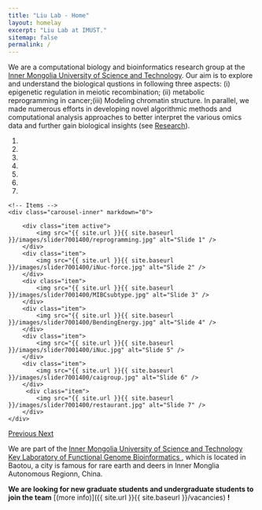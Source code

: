 ```yaml
---
title: "Liu Lab - Home"
layout: homelay
excerpt: "Liu Lab at IMUST."
sitemap: false
permalink: /
---
```


We are a computational biology and bioinformatics research group at the [Inner Mongolia University of Science and Technology](http://www.imust.cn). Our aim is to explore and understand the biological qustions in following three aspects: (i) epigenetic regulation in meiotic recombination; (ii) metabolic reprogramming in cancer;(iii) Modeling chromatin structure. In parallel, we made numerous efforts in developing novel algorithmic methods and computational analysis approaches to better interpret the various omics data and further gain biological insights (see [Research](research)). 


<div markdown="0" id="carousel" class="carousel slide" data-ride="carousel" data-interval="5000" data-pause="hover" >
    <!-- Menu -->
    <ol class="carousel-indicators">
        <li data-target="#carousel" data-slide-to="0" class="active"></li>
        <li data-target="#carousel" data-slide-to="1"></li>
        <li data-target="#carousel" data-slide-to="2"></li>
        <li data-target="#carousel" data-slide-to="3"></li>
        <li data-target="#carousel" data-slide-to="4"></li>
        <li data-target="#carousel" data-slide-to="5"></li>
        <li data-target="#carousel" data-slide-to="6"></li>
    </ol>

    <!-- Items -->
    <div class="carousel-inner" markdown="0">
    
        <div class="item active">
            <img src="{{ site.url }}{{ site.baseurl }}/images/slider7001400/reprogramming.jpg" alt="Slide 1" />
        </div>
        <div class="item">
            <img src="{{ site.url }}{{ site.baseurl }}/images/slider7001400/iNuc-force.jpg" alt="Slide 2" />
        </div>
        <div class="item">
            <img src="{{ site.url }}{{ site.baseurl }}/images/slider7001400/MIBCsubtype.jpg" alt="Slide 3" />
        </div>
        <div class="item">
            <img src="{{ site.url }}{{ site.baseurl }}/images/slider7001400/BendingEnergy.jpg" alt="Slide 4" />
        </div>
        <div class="item">
            <img src="{{ site.url }}{{ site.baseurl }}/images/slider7001400/iNuc.jpg" alt="Slide 5" />
        </div>
        <div class="item">
            <img src="{{ site.url }}{{ site.baseurl }}/images/slider7001400/caigroup.jpg" alt="Slide 6" />
        </div>       
         <div class="item">
            <img src="{{ site.url }}{{ site.baseurl }}/images/slider7001400/restaurant.jpg" alt="Slide 7" />
        </div>
    </div>
  <a class="left carousel-control" href="#carousel" role="button" data-slide="prev">
    <span class="glyphicon glyphicon-chevron-left" aria-hidden="true"></span>
    <span class="sr-only">Previous</span>
  </a>
  <a class="right carousel-control" href="#carousel" role="button" data-slide="next">
    <span class="glyphicon glyphicon-chevron-right" aria-hidden="true"></span>
    <span class="sr-only">Next</span>
  </a>
</div>



We are part of the <a href="http://www.imust.cn/">Inner Mongolia University of Science and Technology</a> <a href="http://smxy.imust.cn/xkjs1/xkpt1/swzn.htm/"> Key Laboratory of Functional Genome Bioinformatics </a>, which is located in Baotou, a city is famous for rare earth and deers in Inner Monglia Autonomous Regionn, China.
    

 **We are looking for new graduate students and undergraduate students to join the team** [(more info)]({{ site.url }}{{ site.baseurl }}/vacancies) **!**

